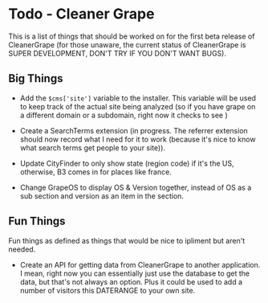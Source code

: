 # Todo - Cleaner Grape

This is a list of things that should be worked on for the first beta release of CleanerGrape
(for those unaware, the current status of CleanerGrape is SUPER DEVELOPMENT, DON'T TRY IF YOU
DON'T WANT BUGS).

## Big Things

 * Add the `$cms['site']` variable to the installer. This variable will be used to keep track 
 of the actual site being analyzed (so if you have grape on a different domain or a subdomain, 
 right now it checks to see )

 * Create a SearchTerms extension (in progress. The referrer extension should now record what I 
 need for it to work (because it's nice to know what search terms get people to your site)).

 * Update CityFinder to only show state (region code) if it's the US, otherwise, B3 comes in 
 for places like france.

 * Change GrapeOS to display OS & Version together, instead of OS as a sub section and version
 as an item in the section.

## Fun Things

Fun things as defined as things that would be nice to ipliment but aren't needed.

 * Create an API for getting data from CleanerGrape to another application. I mean, right now
 you can essentially just use the database to get the data, but that's not always an option. 
 Plus it could be used to add a number of visitors this DATERANGE to your own site.